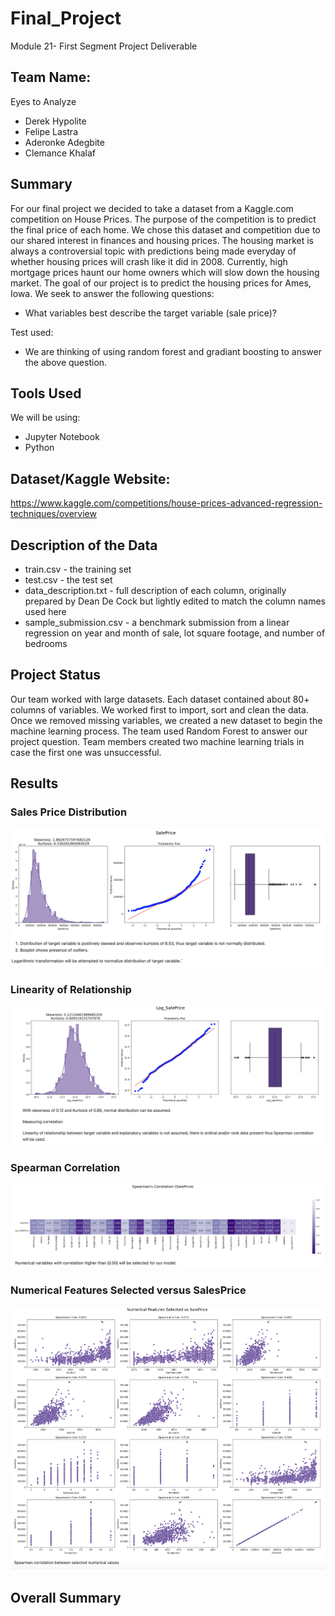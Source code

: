 # Final_Project

Module 21- First Segment Project Deliverable 

## Team Name:

Eyes to Analyze 
* Derek Hypolite
* Felipe Lastra 
* Aderonke Adegbite
* Clemance Khalaf

## Summary

For our final project we decided to take a dataset from a Kaggle.com competition on House Prices. The purpose of the competition is to predict the final price of each home. We chose this dataset and competition due to our shared interest in finances and housing prices. The housing market is always a controversial topic with predictions being made everyday of whether housing prices will crash like it did in 2008. Currently, high mortgage prices haunt our home owners which will slow down the housing market. The goal of our project is to predict the housing prices for Ames, Iowa. We seek to answer the following questions: 

* What variables best describe the target variable (sale price)?

Test used: 

* We are thinking of using random forest and gradiant boosting to answer the above question. 

## Tools Used

We will be using: 
 * Jupyter Notebook
 * Python

## Dataset/Kaggle Website:

https://www.kaggle.com/competitions/house-prices-advanced-regression-techniques/overview

## Description of the Data
* train.csv - the training set
* test.csv - the test set
* data_description.txt - full description of each column, originally prepared by Dean De Cock but lightly edited to match the column names used here
* sample_submission.csv - a benchmark submission from a linear regression on year and month of sale, lot square footage, and number of bedrooms

## Project Status

Our team worked with large datasets. Each dataset contained about 80+ columns of variables. We worked first to import, sort and clean the data. Once we removed missing variables, we created a new dataset to begin the machine learning process. The team used Random Forest to answer our project question. Team members created two machine learning trials in case the first one was unsuccessful. 

## Results 

### Sales Price Distribution

![Image of Sales Price Distribution](images/distribution.png)

### Linearity of Relationship

![Image of Sales Price Distribution](images/linearity.png)

### Spearman Correlation

![Image of Sales Price Distribution](images/spearman_correlation.png)

### Numerical Features Selected versus SalesPrice

![Image of Sales Price Distribution](images/Graphs.png)

## Overall Summary



